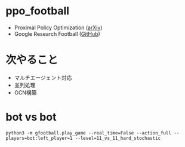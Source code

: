# ppo_football
- Proximal Policy Optimization ([arXiv](https://arxiv.org/abs/1707.06347))  
- Google Research Football ([GitHub](https://github.com/google-research/football))

# 次やること
- マルチエージェント対応  
- 並列処理  
- GCN構築  


# bot vs bot  
``
python3 -m gfootball.play_game --real_time=False --action_full --players=bot:left_player=1 --level=11_vs_11_hard_stochastic
``
